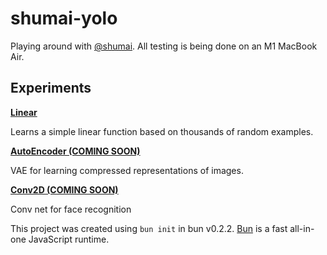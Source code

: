 # shumai-yolo

Playing around with [@shumai](/facebookresearch/shumai). All testing is being done on an M1 MacBook Air.

## Experiments

[**Linear**](./models/linear.ts)

Learns a simple linear function based on thousands of random examples.

[**AutoEncoder (COMING SOON)**](.)

VAE for learning compressed representations of images.

[**Conv2D (COMING SOON)**](.) 

Conv net for face recognition


This project was created using `bun init` in bun v0.2.2. [Bun](https://bun.sh) is a fast all-in-one JavaScript runtime.
